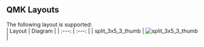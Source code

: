 ## QMK Layouts

The following layout is supported:  
| Layout | Diagram |
| :---: | :---: |
| split_3x5_3_thumb | ![split_3x5_3_thumb](https://i.imgur.com/vxnpauX.jpg) |
